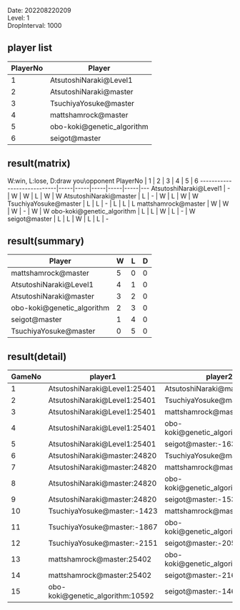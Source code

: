 Date: 202208220209  
Level: 1  
DropInterval: 1000  
## player list
PlayerNo  |  Player
----------|----------------------------
1         |  AtsutoshiNaraki@Level1
2         |  AtsutoshiNaraki@master
3         |  TsuchiyaYosuke@master
4         |  mattshamrock@master
5         |  obo-koki@genetic_algorithm
6         |  seigot@master
## result(matrix)
W:win, L:lose, D:draw
you\opponent PlayerNo       |  1  |  2  |  3  |  4  |  5  |  6
----------------------------|-----|-----|-----|-----|-----|---
AtsutoshiNaraki@Level1      |  -  |  W  |  W  |  L  |  W  |  W
AtsutoshiNaraki@master      |  L  |  -  |  W  |  L  |  W  |  W
TsuchiyaYosuke@master       |  L  |  L  |  -  |  L  |  L  |  L
mattshamrock@master         |  W  |  W  |  W  |  -  |  W  |  W
obo-koki@genetic_algorithm  |  L  |  L  |  W  |  L  |  -  |  W
seigot@master               |  L  |  L  |  W  |  L  |  L  |  -
## result(summary)
Player                      |  W  |  L  |  D
----------------------------|-----|-----|---
mattshamrock@master         |  5  |  0  |  0
AtsutoshiNaraki@Level1      |  4  |  1  |  0
AtsutoshiNaraki@master      |  3  |  2  |  0
obo-koki@genetic_algorithm  |  2  |  3  |  0
seigot@master               |  1  |  4  |  0
TsuchiyaYosuke@master       |  0  |  5  |  0
## result(detail)
GameNo  |  player1                           |  player2
--------|------------------------------------|----------------------------------
1       |  AtsutoshiNaraki@Level1:25401      |  AtsutoshiNaraki@master:24820
2       |  AtsutoshiNaraki@Level1:25401      |  TsuchiyaYosuke@master:-1505
3       |  AtsutoshiNaraki@Level1:25401      |  mattshamrock@master:25402
4       |  AtsutoshiNaraki@Level1:25401      |  obo-koki@genetic_algorithm:10592
5       |  AtsutoshiNaraki@Level1:25401      |  seigot@master:-1634
6       |  AtsutoshiNaraki@master:24820      |  TsuchiyaYosuke@master:-2157
7       |  AtsutoshiNaraki@master:24820      |  mattshamrock@master:25402
8       |  AtsutoshiNaraki@master:24820      |  obo-koki@genetic_algorithm:10592
9       |  AtsutoshiNaraki@master:24820      |  seigot@master:-1538
10      |  TsuchiyaYosuke@master:-1423       |  mattshamrock@master:25402
11      |  TsuchiyaYosuke@master:-1867       |  obo-koki@genetic_algorithm:10592
12      |  TsuchiyaYosuke@master:-2151       |  seigot@master:-2052
13      |  mattshamrock@master:25402         |  obo-koki@genetic_algorithm:10592
14      |  mattshamrock@master:25402         |  seigot@master:-2160
15      |  obo-koki@genetic_algorithm:10592  |  seigot@master:-1468
